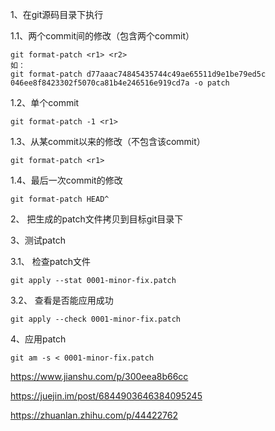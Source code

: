 1、在git源码目录下执行

1.1、两个commit间的修改（包含两个commit）

```
git format-patch <r1> <r2>
如：
git format-patch d77aaac74845435744c49ae65511d9e1be79ed5c 046ee8f8423302f5070ca81b4e246516e919cd7a -o patch
```

1.2、单个commit

```
git format-patch -1 <r1>
```

1.3、从某commit以来的修改（不包含该commit）

```
git format-patch <r1>
```

1.4、最后一次commit的修改

```
git format-patch HEAD^
```

2、 把生成的patch文件拷贝到目标git目录下

3、测试patch

3.1、 检查patch文件

```
git apply --stat 0001-minor-fix.patch
```

3.2、 查看是否能应用成功

```
git apply --check 0001-minor-fix.patch
```

4、应用patch

```
git am -s < 0001-minor-fix.patch
```

https://www.jianshu.com/p/300eea8b66cc

https://juejin.im/post/6844903646384095245

https://zhuanlan.zhihu.com/p/44422762